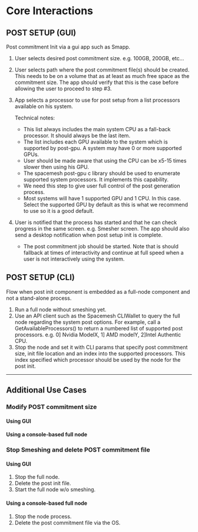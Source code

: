# Core Interactions

## POST SETUP (GUI)
Post commitment Init via a gui app such as Smapp.

1. User selects desired post commitment size. e.g. 100GB, 200GB, etc...
2. User selects path where the post commitment file(s) should be created. This needs to be on a volume that as at least as much free space as the commitment size. The app should verify that this is the case before allowing the user to proceed to step #3.
3. App selects a processor to use for post setup from a list processors available on his system.

    Technical notes:
    - This list always includes the main system CPU as a fall-back processor. It should always be the last item.
    - The list includes each GPU available to the system which is supported by post-gpu. A system may have 0 or more supported GPUs.
    - User should be made aware that using the CPU can be x5-15 times slower then using his GPU.
    - The spacemesh post-gpu c library should be used to enumerate supported system processors. It implements this capability.
    - We need this step to give user full control of the post generation process.
    - Most systems will have 1 supported GPU and 1 CPU. In this case. Select the supported GPU by default as this is what we recommend to use so it is a good default.

4. User is notified that the process has started and that he can check progress in the same screen. e.g. Smesher screen. The app should also send a desktop notification when post setup init is complete.
    - The post commitment job should be started. Note that is should fallback at times of interactivity and continue at full speed when a user is not interactively using the system.

## POST SETUP (CLI)
Flow when post init component is embedded as a full-node component and not a stand-alone process.

1. Run a full node without smeshing yet.
2. Use an API client such as the Spacemesh CLIWallet to query the full node regarding the system post options.
For example, call a GetAvailableProcessors() to return a numbered list of supported post processors. e.g. 0] Nvidia ModelX, 1] AMD modelY, 2]Intel Authentic CPU.
3. Stop the node and set it with CLI params that specify post commitment size, init file location and an index into the supported processors. This index specified which processor should be used by the node for the post init.

---

## Additional Use Cases

### Modify POST commitment size

#### Using GUI

#### Using a console-based full node

### Stop Smeshing and delete POST commitment file

#### Using GUI
1. Stop the full node.
2. Delete the post init file.
3. Start the full node w/o smeshing.

#### Using a console-based full node
1. Stop the node process.
2. Delete the post commitment file via the OS.
